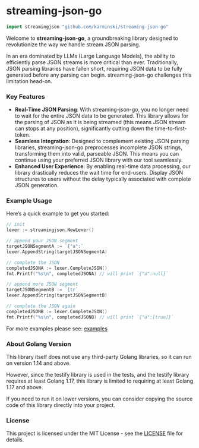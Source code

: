 # streaming-json-go

```go
import streamingjson "github.com/karminski/streaming-json-go"
```

Welcome to **streaming-json-go**, a groundbreaking library designed to revolutionize the way we handle stream JSON parsing.  

In an era dominated by LLMs (Large Language Models), the ability to efficiently parse JSON streams is more critical than ever. Traditionally, JSON parsing libraries have fallen short, requiring JSON data to be fully generated before any parsing can begin. streaming-json-go challenges this limitation head-on.

### Key Features

- **Real-Time JSON Parsing**: With streaming-json-go, you no longer need to wait for the entire JSON data to be generated. This library allows for the parsing of JSON as it is being streamed (this means JSON stream can stops at any position), significantly cutting down the time-to-first-token.
- **Seamless Integration**: Designed to complement existing JSON parsing libraries, streaming-json-go preprocesses incomplete JSON strings, transforming them into valid, parseable JSON. This means you can continue using your preferred JSON library with our tool seamlessly.
- **Enhanced User Experience**: By enabling real-time data processing, our library drastically reduces the wait time for end-users. Display JSON structures to users without the delay typically associated with complete JSON generation.

### Example Usage

Here’s a quick example to get you started:

```go
// init
lexer := streamingjson.NewLexer()

// append your JSON segment
targetJSONSegmentA := `{"a":` 
lexer.AppendString(targetJSONSegmentA)

// complete the JSON
completedJSONA := lexer.CompleteJSON()
fmt.Printf("%s\n", completedJSONA) // will print `{"a":null}`

// append more JSON segment
targetJSONSegmentB := `[tr`
lexer.AppendString(targetJSONSegmentB)

// complete the JSON again
completedJSONB := lexer.CompleteJSON()
fmt.Printf("%s\n", completedJSONB) // will print `{"a":[true]}`
```


For more examples please see: [examples](./examples/)

### About Golang Version

This library itself does not use any third-party Golang libraries, so it can run on version 1.14 and above. 

However, since the testify library is used in the tests, and the testify library requires at least Golang 1.17, this library is limited to requiring at least Golang 1.17 and above. 

If you need to run it on lower versions, you can consider copying the source code of this library directly into your project.


### License

This project is licensed under the MIT License - see the [LICENSE](./LICENSE) file for details.
